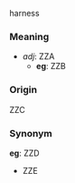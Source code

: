 harness
### Meaning
+ _adj_: ZZA
    + __eg__: ZZB

### Origin

ZZC

### Synonym

__eg__: ZZD

+ ZZE


